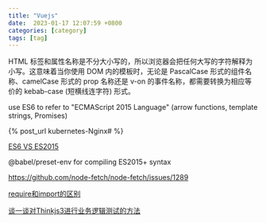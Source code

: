 ```yaml
---
title: "Vuejs"
date:  2023-01-17 12:07:59 +0800
categories: [category]
tags: [tag]
---
```


HTML 标签和属性名称是不分大小写的，所以浏览器会把任何大写的字符解释为小写。这意味着当你使用 DOM 内的模板时，无论是 PascalCase 形式的组件名称、camelCase 形式的 prop 名称还是 v-on 的事件名称，都需要转换为相应等价的 kebab-case (短横线连字符) 形式。

use ES6 to refer to "ECMAScript 2015 Language" (arrow functions, template strings, Promises)




{% post_url  kubernetes-Nginx# %}





[ES6 VS ES2015](https://bytearcher.com/articles/es6-vs-es2015-name/)


@babel/preset-env for compiling ES2015+ syntax

https://github.com/node-fetch/node-fetch/issues/1289

[require和import的区别](https://zhuanlan.zhihu.com/p/121770261)

[谈一谈对Thinkjs3进行业务逻辑测试的方法](https://www.juhe.cn/news/index/id/2575)

